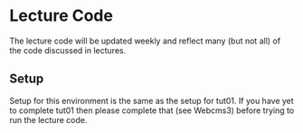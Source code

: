 # Lecture Code

The lecture code will be updated weekly and reflect many (but not all) of the code discussed in lectures.

## Setup

Setup for this environment is the same as the setup for tut01. If you have yet to complete tut01 then please complete that (see Webcms3) before trying to run the lecture code.
